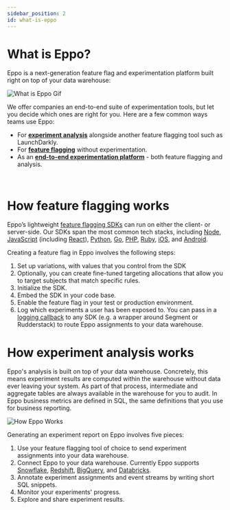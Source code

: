 ```yaml
---
sidebar_position: 2
id: what-is-eppo
---
```


# What is Eppo?

Eppo is a next-generation feature flag and experimentation platform built right on top of your data warehouse:

![What is Eppo Gif](/img/building-experiments/what-is-eppo.gif)

We offer companies an end-to-end suite of experimentation tools, but let you decide which ones are right for you. Here are a few common ways teams use Eppo:

- For [**experiment analysis**](/experiment-quickstart) alongside another feature flagging tool such as LaunchDarkly.
- For [**feature flagging**](/feature-flag-quickstart) without experimentation.
- As an [**end-to-end experimentation platform**](/feature-flags/use-cases/experiment-assignment) - both feature flagging and analysis.

<br />

# How feature flagging works

Eppo’s lightweight [feature flagging SDKs](/feature-flags/sdks) can run on either the client- or server-side. Our SDKs span the most common tech stacks, including [Node](/feature-flags/sdks/node), [JavaScript](/feature-flags/sdks/javascript) (including [React](/feature-flags/sdks/javascript#usage-in-react)), [Python](/feature-flags/sdks/python), [Go](/feature-flags/sdks/go), [PHP](/feature-flags/sdks/php), [Ruby](/feature-flags/sdks/ruby), [iOS](/feature-flags/sdks/ios), and [Android](/feature-flags/sdks/android).

Creating a feature flag in Eppo involves the following steps:

1. Set up variations, with values that you control from the SDK
2. Optionally, you can create fine-tuned targeting allocations that allow you to target subjects that match specific rules.
3. Initialize the SDK.
4. Embed the SDK in your code base.
5. Enable the feature flag in your test or production environment.
6. Log which experiments a user has been exposed to. You can pass in a [logging callback](/experiments/how-tos/event-logging/) to any SDK (e.g. a wrapper around Segment or Rudderstack) to route Eppo assignments to your data warehouse.

# How experiment analysis works

Eppo's analysis is built on top of your data warehouse. Concretely, this means experiment results are computed within the warehouse without data ever leaving your system. As part of that process, intermediate and aggregate tables are always available in the warehouse for you to audit. In Eppo business metrics are defined in SQL, the same definitions that you use for business reporting.

![How Eppo Works](/img/building-experiments/how-eppo-works.png)

Generating an experiment report on Eppo involves five pieces:

1. Use your feature flagging tool of choice to send experiment assignments into your data warehouse.
2. Connect Eppo to your data warehouse. Currently Eppo supports [Snowflake](/how-tos/connecting-dwh/snowflake), [Redshift](/how-tos/connecting-dwh/redshift), [BigQuery](/how-tos/connecting-dwh/bigquery), and [Databricks](/how-tos/connecting-dwh/databricks).
3. Annotate experiment assignments and event streams by writing short SQL snippets.
4. Monitor your experiments' progress.
5. Explore and share experiment results.

<br />
